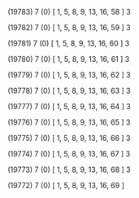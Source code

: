 (19783) 7 (0) [ 1, 5, 8, 9, 13, 16, 58 ] 3 


(19782) 7 (0) [ 1, 5, 8, 9, 13, 16, 59 ] 3 


(19781) 7 (0) [ 1, 5, 8, 9, 13, 16, 60 ] 3 


(19780) 7 (0) [ 1, 5, 8, 9, 13, 16, 61 ] 3 


(19779) 7 (0) [ 1, 5, 8, 9, 13, 16, 62 ] 3 


(19778) 7 (0) [ 1, 5, 8, 9, 13, 16, 63 ] 3 


(19777) 7 (0) [ 1, 5, 8, 9, 13, 16, 64 ] 3 


(19776) 7 (0) [ 1, 5, 8, 9, 13, 16, 65 ] 3 


(19775) 7 (0) [ 1, 5, 8, 9, 13, 16, 66 ] 3 


(19774) 7 (0) [ 1, 5, 8, 9, 13, 16, 67 ] 3 


(19773) 7 (0) [ 1, 5, 8, 9, 13, 16, 68 ] 3 


(19772) 7 (0) [ 1, 5, 8, 9, 13, 16, 69 ]  

